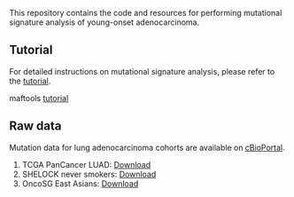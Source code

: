 This repository contains the code and resources for performing mutational signature analysis of young-onset adenocarcinoma.

## Tutorial

For detailed instructions on mutational signature analysis, please refer to the [tutorial](https://github.com/WCSCourses/Cancer_Genome_Analysis23/blob/main/Modules/Mutational_signature_analysis/MS_Practical_WCSCGA2023.md).

maftools [tutorial](https://bioconductor.org/packages/release/bioc/vignettes/maftools/inst/doc/maftools.html)

## Raw data

Mutation data for lung adenocarcinoma cohorts are available on [cBioPortal](https://www.cbioportal.org/).
1. TCGA PanCancer LUAD: [Download](https://cbioportal-datahub.s3.amazonaws.com/luad_tcga_pan_can_atlas_2018.tar.gz)
2. SHELOCK never smokers: [Download](https://cbioportal-datahub.s3.amazonaws.com/lung_nci_2022.tar.gz)
3. OncoSG East Asians: [Download](https://cbioportal-datahub.s3.amazonaws.com/luad_oncosg_2020.tar.gz)
